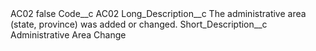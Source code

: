 <?xml version="1.0" encoding="UTF-8"?>
<CustomMetadata xmlns="http://soap.sforce.com/2006/04/metadata" xmlns:xsi="http://www.w3.org/2001/XMLSchema-instance" xmlns:xsd="http://www.w3.org/2001/XMLSchema">
    <label>AC02</label>
    <protected>false</protected>
    <values>
        <field>Code__c</field>
        <value xsi:type="xsd:string">AC02</value>
    </values>
    <values>
        <field>Long_Description__c</field>
        <value xsi:type="xsd:string">The administrative area (state, province) was added or changed.</value>
    </values>
    <values>
        <field>Short_Description__c</field>
        <value xsi:type="xsd:string">Administrative Area Change</value>
    </values>
</CustomMetadata>
